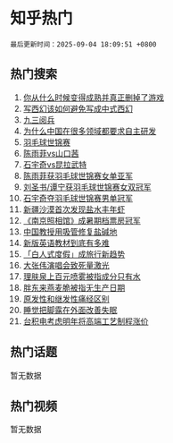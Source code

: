 # 知乎热门

`最后更新时间：2025-09-04 18:09:51 +0800`

## 热门搜索

1. [你从什么时候变得成熟并真正删掉了游戏](https://www.zhihu.com/search?q=%E4%BD%A0%E4%BB%8E%E4%BB%80%E4%B9%88%E6%97%B6%E5%80%99%E5%8F%98%E5%BE%97%E6%88%90%E7%86%9F%E5%B9%B6%E7%9C%9F%E6%AD%A3%E5%88%A0%E6%8E%89%E4%BA%86%E6%B8%B8%E6%88%8F)
1. [写西幻该如何避免写成中式西幻](https://www.zhihu.com/search?q=%E5%86%99%E8%A5%BF%E5%B9%BB%E8%AF%A5%E5%A6%82%E4%BD%95%E9%81%BF%E5%85%8D%E5%86%99%E6%88%90%E4%B8%AD%E5%BC%8F%E8%A5%BF%E5%B9%BB)
1. [九三阅兵](https://www.zhihu.com/search?q=%E4%B9%9D%E4%B8%89%E9%98%85%E5%85%B5)
1. [为什么中国在很多领域都要求自主研发](https://www.zhihu.com/search?q=%E4%B8%BA%E4%BB%80%E4%B9%88%E4%B8%AD%E5%9B%BD%E5%9C%A8%E5%BE%88%E5%A4%9A%E9%A2%86%E5%9F%9F%E9%83%BD%E8%A6%81%E6%B1%82%E8%87%AA%E4%B8%BB%E7%A0%94%E5%8F%91)
1. [羽毛球世锦赛](https://www.zhihu.com/search?q=%E7%BE%BD%E6%AF%9B%E7%90%83%E4%B8%96%E9%94%A6%E8%B5%9B)
1. [陈雨菲vs山口茜](https://www.zhihu.com/search?q=%E9%99%88%E9%9B%A8%E8%8F%B2vs%E5%B1%B1%E5%8F%A3%E8%8C%9C)
1. [石宇奇vs昆拉武特](https://www.zhihu.com/search?q=%E7%9F%B3%E5%AE%87%E5%A5%87vs%E6%98%86%E6%8B%89%E6%AD%A6%E7%89%B9)
1. [陈雨菲获羽毛球世锦赛女单亚军](https://www.zhihu.com/search?q=%E9%99%88%E9%9B%A8%E8%8F%B2%E8%8E%B7%E7%BE%BD%E6%AF%9B%E7%90%83%E4%B8%96%E9%94%A6%E8%B5%9B%E5%A5%B3%E5%8D%95%E4%BA%9A%E5%86%9B)
1. [刘圣书/谭宁获羽毛球世锦赛女双冠军](https://www.zhihu.com/search?q=%E5%88%98%E5%9C%A3%E4%B9%A6/%E8%B0%AD%E5%AE%81%E8%8E%B7%E7%BE%BD%E6%AF%9B%E7%90%83%E4%B8%96%E9%94%A6%E8%B5%9B%E5%A5%B3%E5%8F%8C%E5%86%A0%E5%86%9B)
1. [石宇奇夺羽毛球世锦赛男单冠军](https://www.zhihu.com/search?q=%E7%9F%B3%E5%AE%87%E5%A5%87%E5%A4%BA%E7%BE%BD%E6%AF%9B%E7%90%83%E4%B8%96%E9%94%A6%E8%B5%9B%E7%94%B7%E5%8D%95%E5%86%A0%E5%86%9B)
1. [新疆沙漠首次发现盐水丰年虾](https://www.zhihu.com/search?q=%E6%96%B0%E7%96%86%E6%B2%99%E6%BC%A0%E9%A6%96%E6%AC%A1%E5%8F%91%E7%8E%B0%E7%9B%90%E6%B0%B4%E4%B8%B0%E5%B9%B4%E8%99%BE)
1. [《南京照相馆》成暑期档票房冠军](https://www.zhihu.com/search?q=%E3%80%8A%E5%8D%97%E4%BA%AC%E7%85%A7%E7%9B%B8%E9%A6%86%E3%80%8B%E6%88%90%E6%9A%91%E6%9C%9F%E6%A1%A3%E7%A5%A8%E6%88%BF%E5%86%A0%E5%86%9B)
1. [中国教授用吸管修复盐碱地](https://www.zhihu.com/search?q=%E4%B8%AD%E5%9B%BD%E6%95%99%E6%8E%88%E7%94%A8%E5%90%B8%E7%AE%A1%E4%BF%AE%E5%A4%8D%E7%9B%90%E7%A2%B1%E5%9C%B0)
1. [新版英语教材到底有多难](https://www.zhihu.com/search?q=%E6%96%B0%E7%89%88%E8%8B%B1%E8%AF%AD%E6%95%99%E6%9D%90%E5%88%B0%E5%BA%95%E6%9C%89%E5%A4%9A%E9%9A%BE)
1. [「白人式度假」成旅行新趋势](https://www.zhihu.com/search?q=%E3%80%8C%E7%99%BD%E4%BA%BA%E5%BC%8F%E5%BA%A6%E5%81%87%E3%80%8D%E6%88%90%E6%97%85%E8%A1%8C%E6%96%B0%E8%B6%8B%E5%8A%BF)
1. [大张伟演唱会致死量激光](https://www.zhihu.com/search?q=%E5%A4%A7%E5%BC%A0%E4%BC%9F%E6%BC%94%E5%94%B1%E4%BC%9A%E8%87%B4%E6%AD%BB%E9%87%8F%E6%BF%80%E5%85%89)
1. [理肤泉上百元喷雾被指成分只有水](https://www.zhihu.com/search?q=%E7%90%86%E8%82%A4%E6%B3%89%E4%B8%8A%E7%99%BE%E5%85%83%E5%96%B7%E9%9B%BE%E8%A2%AB%E6%8C%87%E6%88%90%E5%88%86%E5%8F%AA%E6%9C%89%E6%B0%B4)
1. [胖东来燕麦脆被指无生产日期](https://www.zhihu.com/search?q=%E8%83%96%E4%B8%9C%E6%9D%A5%E7%87%95%E9%BA%A6%E8%84%86%E8%A2%AB%E6%8C%87%E6%97%A0%E7%94%9F%E4%BA%A7%E6%97%A5%E6%9C%9F)
1. [原发性和继发性痛经区别](https://www.zhihu.com/search?q=%E5%8E%9F%E5%8F%91%E6%80%A7%E5%92%8C%E7%BB%A7%E5%8F%91%E6%80%A7%E7%97%9B%E7%BB%8F%E5%8C%BA%E5%88%AB)
1. [睡觉把脚露在外面改善失眠](https://www.zhihu.com/search?q=%E7%9D%A1%E8%A7%89%E6%8A%8A%E8%84%9A%E9%9C%B2%E5%9C%A8%E5%A4%96%E9%9D%A2%E6%94%B9%E5%96%84%E5%A4%B1%E7%9C%A0)
1. [台积电考虑明年将高端工艺制程涨价](https://www.zhihu.com/search?q=%E5%8F%B0%E7%A7%AF%E7%94%B5%E8%80%83%E8%99%91%E6%98%8E%E5%B9%B4%E5%B0%86%E9%AB%98%E7%AB%AF%E5%B7%A5%E8%89%BA%E5%88%B6%E7%A8%8B%E6%B6%A8%E4%BB%B7)

## 热门话题

暂无数据

## 热门视频

暂无数据